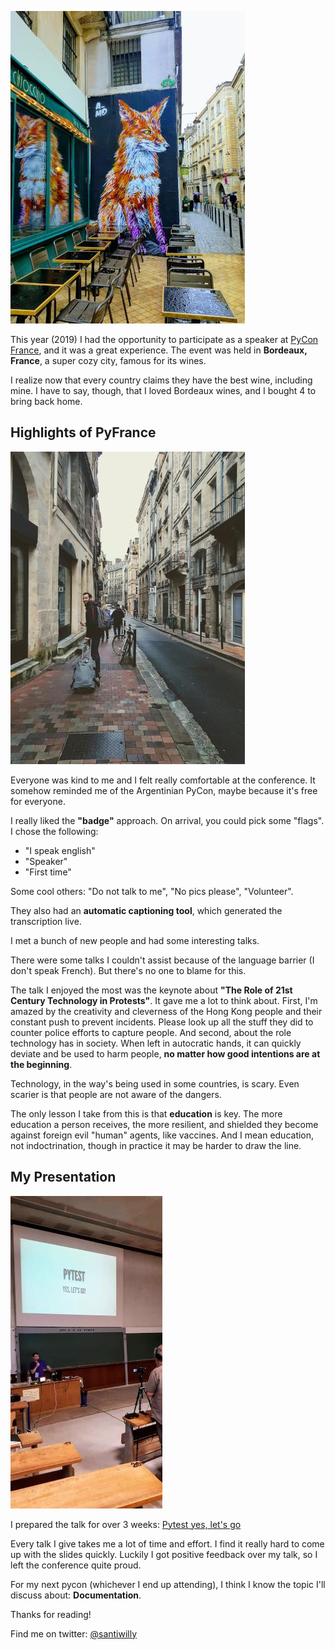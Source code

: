 <!--
.. title: PyCon France 2019 experience
.. slug: pycon-france-2019-experience
.. date: 2019-11-05 12:59:16 UTC-03:00
.. tags: python, pycon, conference
.. category: python
.. link:
.. description: My experience at the conference in 2019
.. type: text
-->

![mural in bordeaux city](/images/pycon-fr-2019/fox.jpg)

This year (2019) I had the opportunity to participate as a speaker at [PyCon France],
and it was a great experience.
The event was held in **Bordeaux, France**, a super cozy city, famous for its wines.

I realize now that every country claims they have the best wine, including mine.
I have to say, though, that I loved Bordeaux wines, and I bought 4 to bring back home.

## Highlights of PyFrance

![marcos in bordeaux](/images/pycon-fr-2019/marcos.jpg)

Everyone was kind to me and I felt really comfortable at the conference.
It somehow reminded me of the Argentinian PyCon, maybe because it's free for everyone.

I really liked the **"badge"** approach. On arrival, you could pick some "flags".
I chose the following:

- "I speak english"
- "Speaker"
- "First time"

Some cool others: "Do not talk to me", "No pics please", "Volunteer".

They also had an **automatic captioning tool**, which generated the transcription
live.

I met a bunch of new people and had some interesting talks.

There were some talks I couldn't assist because of the language barrier
(I don't speak French). But there's no one to blame for this.

The talk I enjoyed the most was the keynote about **"The Role of 21st Century Technology in Protests"**.
It gave me a lot to think about.
First, I'm amazed by the creativity and cleverness of the Hong Kong people and
their constant push to prevent incidents.
Please look up all the stuff they did to counter police efforts to capture people.
And second, about the role technology has in society.
When left in autocratic hands, it can quickly deviate and be used to harm people,
**no matter how good intentions are at the beginning**.

Technology, in the way's being used in some countries, is scary.
Even scarier is that people are not aware of the dangers.

The only lesson I take from this is that **education** is key.
The more education a person receives, the more resilient, and shielded they become
against foreign evil "human" agents, like vaccines.
And I mean education, not indoctrination, though in practice it may be harder
to draw the line.

## My Presentation

![me talking at pycon fr 2019](/images/pycon-fr-2019/santi.jpg)

I prepared the talk for over 3 weeks: [Pytest yes, let's go]

Every talk I give takes me a lot of time and effort.
I find it really hard to come up with the slides quickly.
Luckily I got positive feedback over my talk, so I left the conference quite proud.

For my next pycon (whichever I end up attending), I think I know the topic I'll discuss about: **Documentation**.

Thanks for reading!

Find me on twitter: [@santiwilly]

[PyCon France]: https://www.pycon.fr/2019/
[Pytest yes, let's go]: https://woile.github.io/pytest-presentation/
[@santiwilly]: https://twitter.com/santiwilly
